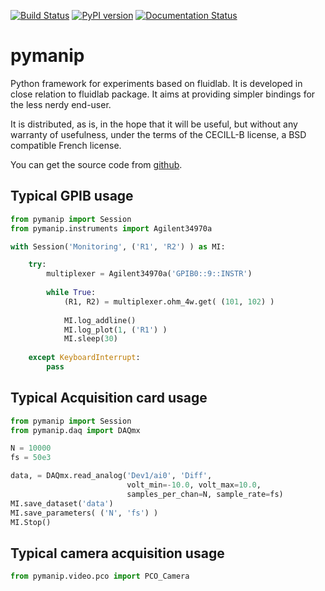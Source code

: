 [![Build Status](https://travis-ci.com/jsalort/pymanip.svg?branch=master)](https://travis-ci.com/jsalort/pymanip)
[![PyPI version](https://badge.fury.io/py/pymanip.svg)](https://badge.fury.io/py/pymanip)
[![Documentation Status](https://readthedocs.org/projects/pymanip/badge/?version=latest)](https://pymanip.readthedocs.io/en/latest/?badge=latest)

pymanip
=======

Python framework for experiments based on fluidlab.
It is  developed in close relation to fluidlab package. It aims at
providing simpler bindings for the less nerdy end-user.

It is distributed, as is, in the hope that it will be useful,
but without any warranty of usefulness, under the terms of
the CECILL-B license, a BSD compatible French license.

You can get the source code from [github](https://github.com/jsalort/pymanip).

Typical GPIB usage
------------------

```python
from pymanip import Session
from pymanip.instruments import Agilent34970a

with Session('Monitoring', ('R1', 'R2') ) as MI:

    try:
        multiplexer = Agilent34970a('GPIB0::9::INSTR')
       
        while True:
            (R1, R2) = multiplexer.ohm_4w.get( (101, 102) )
            
            MI.log_addline()
            MI.log_plot(1, ('R1') )
            MI.sleep(30)
    
    except KeyboardInterrupt:
        pass
```

Typical Acquisition card usage
------------------------------

```python
from pymanip import Session
from pymanip.daq import DAQmx

N = 10000
fs = 50e3

data, = DAQmx.read_analog('Dev1/ai0', 'Diff',
                          volt_min=-10.0, volt_max=10.0,
                          samples_per_chan=N, sample_rate=fs)
MI.save_dataset('data')
MI.save_parameters( ('N', 'fs') )
MI.Stop()
```

Typical camera acquisition usage
--------------------------------

```python
from pymanip.video.pco import PCO_Camera
```

